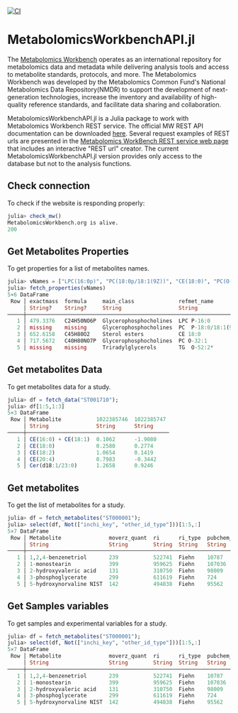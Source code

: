 [![CI](https://github.com/senresearch/MetabolomicsWorkbenchAPI.jl/actions/workflows/ci.yml/badge.svg?branch=main)](https://github.com/senresearch/MetabolomicsWorkbenchAPI.jl/actions/workflows/ci.yml)

# MetabolomicsWorkbenchAPI.jl

The [Metabolomics Workbench](https://www.metabolomicsworkbench.org/) operates as an international repository for metabolomics data and metadata while delivering analysis tools and access to metabolite standards, protocols, and more. The Metabolomics Workbench was developed by the Metabolomics Common Fund's National Metabolomics Data Repository(NMDR) to support the development of next-generation technologies, increase the inventory and availability of high-quality reference standards, and facilitate data sharing and collaboration.

MetabolomicsWorkbenchAPI.jl is a Julia package to work with Metabolomics Workbench REST service. The official MW REST API documentation can be downloaded [here](https://www.metabolomicsworkbench.org/tools/MWRestAPIv1.0.pdf). Several request examples of REST urls are presented in the [Metabolomics WorkBench REST service web page](https://www.metabolomicsworkbench.org/tools/mw_rest.php) that includes an interactive "REST url" creator.
The current  MetabolomicsWorkbenchAPI.jl version provides only access to the database but not to the analysis functions.


## Check connection 

To check if the website is responding properly:

```Julia
julia> check_mw()
MetabolomicsWorkbench.org is alive.
200
```

## Get Metabolites Properties 

To get properties for a list of metabolites names.

```Julia
julia> vNames = ["LPC(16:0p)", "PC(18:0p/18:1(9Z))", "CE(18:0)", "PC(O-32:1)", "TG(O-52:2)"];
julia> fetch_properties(vNames)
5×6 DataFrame
 Row │ exactmass  formula     main_class              refmet_name         sub_class     super_class
     │ String?    String?     String                  String                String        String
─────┼─────────────────────────────────────────────────────────────────────────────────────────────────────────
   1 │ 479.3376   C24H50NO6P  Glycerophosphocholines  LPC P-16:0            O-LPC         Glycerophospholipids
   2 │ missing    missing     Glycerophosphocholines  PC  P-18:0/18:1(9Z)*  PC            Glycerophospholipids
   3 │ 652.6158   C45H80O2    Sterol esters           CE 18:0               Chol. esters  Sterol Lipids
   4 │ 717.5672   C40H80NO7P  Glycerophosphocholines  PC O-32:1             O-PC          Glycerophospholipids
   5 │ missing    missing     Triradylglycerols       TG  O-52:2*           O-TAG         Glycerolipids
```


## Get metabolites Data 

To get metabolites data for a study.

```Julia
julia> df = fetch_data("ST001710");
julia> df[1:5,1:3]
5×3 DataFrame
 Row │ Metabolite           1022385746  1022385747 
     │ String               String      String     
─────┼─────────────────────────────────────────────
   1 │ CE(16:0) + CE(18:1)  0.1062      -1.9080
   2 │ CE(18:0)             0.2580      0.2774
   3 │ CE(18:2)             1.0654      0.1419
   4 │ CE(20:4)             0.7983      -0.3442
   5 │ Cer(d18:1/23:0)      1.2658      0.9246
```

## Get metabolites 

To get the list of metabolites for a study.

```Julia
julia> df = fetch_metabolites("ST000001");
julia> select(df, Not(["inchi_key", "other_id_type"]))[1:5,:]
5×7 DataFrame
 Row │ Metabolite               moverz_quant  ri      ri_type  pubchem_id  kegg_id  other_id 
     │ String                   String        String  String   String      String   String   
─────┼───────────────────────────────────────────────────────────────────────────────────────
   1 │ 1,2,4-benzenetriol       239           522741  Fiehn    10787       C02814   205673
   2 │ 1-monostearin            399           959625  Fiehn    107036      D01947   202835
   3 │ 2-hydroxyvaleric acid    131           310750  Fiehn    98009                218773
   4 │ 3-phosphoglycerate       299           611619  Fiehn    724         C00597   217821
   5 │ 5-hydroxynorvaline NIST  142           494838  Fiehn    95562                200384
```

## Get Samples variables 

To get samples and experimental variables for a study.

```Julia
julia> df = fetch_metabolites("ST000001");
julia> select(df, Not(["inchi_key", "other_id_type"]))[1:5,:]
5×7 DataFrame
 Row │ Metabolite               moverz_quant  ri      ri_type  pubchem_id  kegg_id  other_id 
     │ String                   String        String  String   String      String   String   
─────┼───────────────────────────────────────────────────────────────────────────────────────
   1 │ 1,2,4-benzenetriol       239           522741  Fiehn    10787       C02814   205673
   2 │ 1-monostearin            399           959625  Fiehn    107036      D01947   202835
   3 │ 2-hydroxyvaleric acid    131           310750  Fiehn    98009                218773
   4 │ 3-phosphoglycerate       299           611619  Fiehn    724         C00597   217821
   5 │ 5-hydroxynorvaline NIST  142           494838  Fiehn    95562                200384
```
